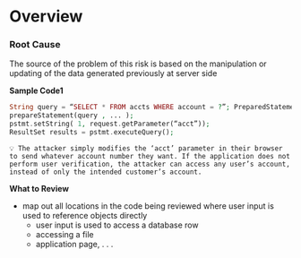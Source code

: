 # Overview

### Root Cause

The source of the problem of this risk is based on the manipulation or updating of the data generated previously at server side

**Sample Code1**

```php
String query = “SELECT * FROM accts WHERE account = ?”; PreparedStatement pstmt = connection.
prepareStatement(query , ... );
pstmt.setString( 1, request.getParameter(“acct”));
ResultSet results = pstmt.executeQuery();
```

```text
💡 The attacker simply modifies the ‘acct’ parameter in their browser to send whatever account number they want. If the application does not perform user verification, the attacker can access any user’s account, instead of only the intended customer’s account.
```

**What to Review**

- map out all locations in the code being reviewed where user input is used to reference objects directly
    - user input is used to access a database row
    - accessing a file
    - application page, . . .
